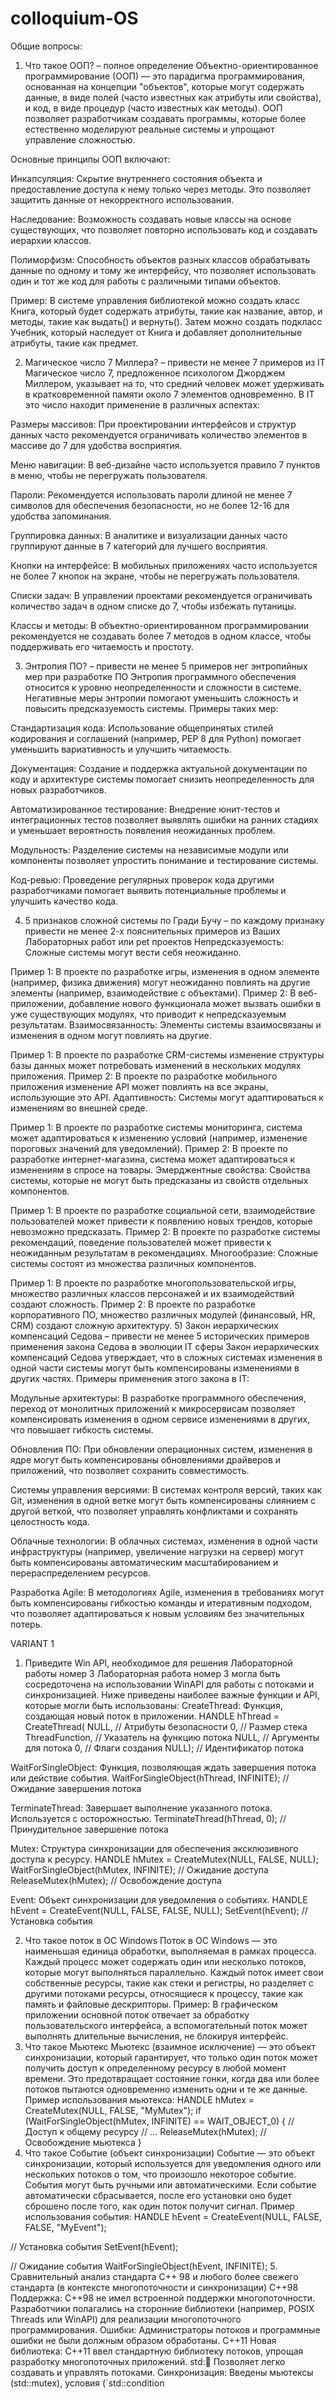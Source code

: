 # colloquium-OS
Общие вопросы:
1) Что такое ООП? – полное определение
Объектно-ориентированное программирование (ООП) — это парадигма программирования, основанная на концепции "объектов", которые могут содержать данные, в виде полей (часто известных как атрибуты или свойства), и код, в виде процедур (часто известных как методы). ООП позволяет разработчикам создавать программы, которые более естественно моделируют реальные системы и упрощают управление сложностью.

Основные принципы ООП включают:

Инкапсуляция: Скрытие внутреннего состояния объекта и предоставление доступа к нему только через методы. Это позволяет защитить данные от некорректного использования.

Наследование: Возможность создавать новые классы на основе существующих, что позволяет повторно использовать код и создавать иерархии классов.

Полиморфизм: Способность объектов разных классов обрабатывать данные по одному и тому же интерфейсу, что позволяет использовать один и тот же код для работы с различными типами объектов.

Пример: В системе управления библиотекой можно создать класс Книга, который будет содержать атрибуты, такие как название, автор, и методы, такие как выдать() и вернуть(). Затем можно создать подкласс Учебник, который наследует от Книга и добавляет дополнительные атрибуты, такие как предмет.

2) Магическое число 7 Миллера? – привести не менее 7 примеров из IT
Магическое число 7, предложенное психологом Джорджем Миллером, указывает на то, что средний человек может удерживать в кратковременной памяти около 7 элементов одновременно. В IT это число находит применение в различных аспектах:

Размеры массивов: При проектировании интерфейсов и структур данных часто рекомендуется ограничивать количество элементов в массиве до 7 для удобства восприятия.

Меню навигации: В веб-дизайне часто используется правило 7 пунктов в меню, чтобы не перегружать пользователя.

Пароли: Рекомендуется использовать пароли длиной не менее 7 символов для обеспечения безопасности, но не более 12-16 для удобства запоминания.

Группировка данных: В аналитике и визуализации данных часто группируют данные в 7 категорий для лучшего восприятия.

Кнопки на интерфейсе: В мобильных приложениях часто используется не более 7 кнопок на экране, чтобы не перегружать пользователя.

Списки задач: В управлении проектами рекомендуется ограничивать количество задач в одном списке до 7, чтобы избежать путаницы.

Классы и методы: В объектно-ориентированном программировании рекомендуется не создавать более 7 методов в одном классе, чтобы поддерживать его читаемость и простоту.

3) Энтропия ПО? – привести не менее 5 примеров нег энтропийных мер при разработке ПО
Энтропия программного обеспечения относится к уровню неопределенности и сложности в системе. Негативные меры энтропии помогают уменьшить сложность и повысить предсказуемость системы. Примеры таких мер:

Стандартизация кода: Использование общепринятых стилей кодирования и соглашений (например, PEP 8 для Python) помогает уменьшить вариативность и улучшить читаемость.

Документация: Создание и поддержка актуальной документации по коду и архитектуре системы помогает снизить неопределенность для новых разработчиков.

Автоматизированное тестирование: Внедрение юнит-тестов и интеграционных тестов позволяет выявлять ошибки на ранних стадиях и уменьшает вероятность появления неожиданных проблем.

Модульность: Разделение системы на независимые модули или компоненты позволяет упростить понимание и тестирование системы.

Код-ревью: Проведение регулярных проверок кода другими разработчиками помогает выявить потенциальные проблемы и улучшить качество кода.

4) 5 признаков сложной системы по Гради Бучу – по каждому признаку привести не менее 2-х пояснительных примеров из Ваших Лабораторных работ или pet проектов
Непредсказуемость: Сложные системы могут вести себя неожиданно.

Пример 1: В проекте по разработке игры, изменения в одном элементе (например, физика движения) могут неожиданно повлиять на другие элементы (например, взаимодействие с объектами).
Пример 2: В веб-приложении, добавление нового функционала может вызвать ошибки в уже существующих модулях, что приводит к непредсказуемым результатам.
Взаимосвязанность: Элементы системы взаимосвязаны и изменения в одном могут повлиять на другие.

Пример 1: В проекте по разработке CRM-системы изменение структуры базы данных может потребовать изменений в нескольких модулях приложения.
Пример 2: В проекте по разработке мобильного приложения изменение API может повлиять на все экраны, использующие это API.
Адаптивность: Системы могут адаптироваться к изменениям во внешней среде.

Пример 1: В проекте по разработке системы мониторинга, система может адаптироваться к изменению условий (например, изменение пороговых значений для уведомлений).
Пример 2: В проекте по разработке интернет-магазина, система может адаптироваться к изменениям в спросе на товары.
Эмерджентные свойства: Свойства системы, которые не могут быть предсказаны из свойств отдельных компонентов.

Пример 1: В проекте по разработке социальной сети, взаимодействие пользователей может привести к появлению новых трендов, которые невозможно предсказать.
Пример 2: В проекте по разработке системы рекомендаций, поведение пользователей может привести к неожиданным результатам в рекомендациях.
Многообразие: Сложные системы состоят из множества различных компонентов.

Пример 1: В проекте по разработке многопользовательской игры, множество различных классов персонажей и их взаимодействий создают сложность.
Пример 2: В проекте по разработке корпоративного ПО, множество различных модулей (финансовый, HR, CRM) создают сложную архитектуру.
5) Закон иерархических компенсаций Седова – привести не менее 5 исторических примеров применения закона Седова в эволюции IT сферы
Закон иерархических компенсаций Седова утверждает, что в сложных системах изменения в одной части системы могут быть компенсированы изменениями в других частях. Примеры применения этого закона в IT:

Модульные архитектуры: В разработке программного обеспечения, переход от монолитных приложений к микросервисам позволяет компенсировать изменения в одном сервисе изменениями в других, что повышает гибкость системы.

Обновления ПО: При обновлении операционных систем, изменения в ядре могут быть компенсированы обновлениями драйверов и приложений, что позволяет сохранить совместимость.

Системы управления версиями: В системах контроля версий, таких как Git, изменения в одной ветке могут быть компенсированы слиянием с другой веткой, что позволяет управлять конфликтами и сохранять целостность кода.

Облачные технологии: В облачных системах, изменения в одной части инфраструктуры (например, увеличение нагрузки на сервер) могут быть компенсированы автоматическим масштабированием и перераспределением ресурсов.

Разработка Agile: В методологиях Agile, изменения в требованиях могут быть компенсированы гибкостью команды и итеративным подходом, что позволяет адаптироваться к новым условиям без значительных потерь.






VARIANT 1

1. Приведите Win API, необходимое для решения Лабораторной работы номер 3
Лабораторная работа номер 3 могла быть сосредоточена на использовании WinAPI для работы с потоками и синхронизацией. Ниже приведены наиболее важные функции и API, которые могли быть использованы:
CreateThread: Функция, создающая новый поток в приложении.
HANDLE hThread = CreateThread(
    NULL,           // Атрибуты безопасности
    0,              // Размер стека
    ThreadFunction, // Указатель на функцию потока
    NULL,           // Аргументы для потока
    0,              // Флаги создания
    NULL);          // Идентификатор потока

WaitForSingleObject: Функция, позволяющая ждать завершения потока или действие события.
WaitForSingleObject(hThread, INFINITE); // Ожидание завершения потока

TerminateThread: Завершает выполнение указанного потока. Используется с осторожностью.
TerminateThread(hThread, 0); // Принудительное завершение потока

Mutex: Структура синхронизации для обеспечения эксклюзивного доступа к ресурсу.
HANDLE hMutex = CreateMutex(NULL, FALSE, NULL);
WaitForSingleObject(hMutex, INFINITE); // Ожидание доступа
ReleaseMutex(hMutex); // Освобождение доступа

Event: Объект синхронизации для уведомления о событиях.
HANDLE hEvent = CreateEvent(NULL, FALSE, FALSE, NULL);
SetEvent(hEvent); // Установка события

2. Что такое поток в ОС Windows
Поток в ОС Windows — это наименьшая единица обработки, выполняемая в рамках процесса. Каждый процесс может содержать один или несколько потоков, которые могут выполняться параллельно. Каждый поток имеет свои собственные ресурсы, такие как стеки и регистры, но разделяет с другими потоками ресурсы, относящиеся к процессу, такие как память и файловые дескрипторы.
Пример:
В графическом приложении основной поток отвечает за обработку пользовательского интерфейса, а вспомогательный поток может выполнять длительные вычисления, не блокируя интерфейс.
3. Что такое Мьютекс
Мьютекс (взаимное исключение) — это объект синхронизации, который гарантирует, что только один поток может получить доступ к определенному ресурсу в любой момент времени. Это предотвращает состояние гонки, когда два или более потоков пытаются одновременно изменить одни и те же данные.
Пример использования мьютекса:
HANDLE hMutex = CreateMutex(NULL, FALSE, "MyMutex");
if (WaitForSingleObject(hMutex, INFINITE) == WAIT_OBJECT_0) {
    // Доступ к общему ресурсу
    // ...
    ReleaseMutex(hMutex); // Освобождение мьютекса
}
4. Что такое Событие (объект синхронизации)
Событие — это объект синхронизации, который используется для уведомления одного или нескольких потоков о том, что произошло некоторое событие. События могут быть ручными или автоматическими. Если событие автоматически сбрасывается, после его установки оно будет сброшено после того, как один поток получит сигнал.
Пример использования события:
HANDLE hEvent = CreateEvent(NULL, FALSE, FALSE, "MyEvent");

// Установка события
SetEvent(hEvent);

// Ожидание события
WaitForSingleObject(hEvent, INFINITE);
5. Сравнительный анализ стандарта C++ 98 и любого более свежего стандарта (в контексте многопоточности и синхронизации)
C++98
Поддержка: C++98 не имел встроенной поддержки многопоточности. Разработчики полагались на сторонние библиотеки (например, POSIX Threads или WinAPI) для реализации многопоточного программирования.
Ошибки: Администраторы потоков и программные ошибки не были должным образом обработаны.
C++11
Новая библиотека: C++11 ввел стандартную библиотеку потоков, упрощая разработку многопоточных приложений.
std::thread: Позволяет легко создавать и управлять потоками.
Синхронизация: Введены мьютексы (std::mutex), условия (`std::condition

